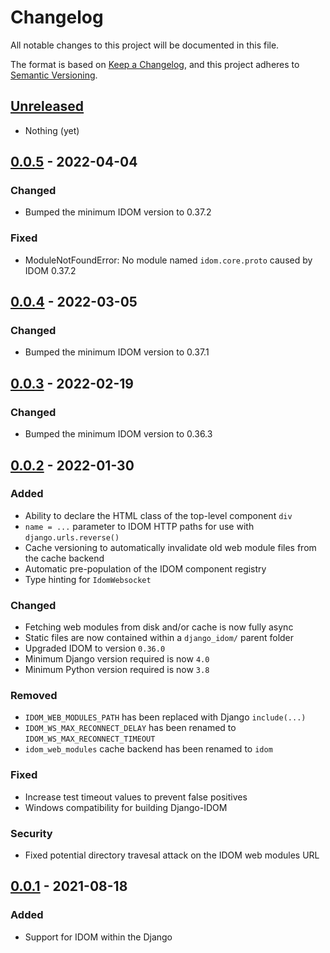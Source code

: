 # Changelog

All notable changes to this project will be documented in this file.

The format is based on [Keep a Changelog](https://keepachangelog.com/en/1.0.0/),
and this project adheres to [Semantic Versioning](https://semver.org/spec/v2.0.0.html).

<!--
Types of changes are to be listed in this order
    - "Added" for new features.
    - "Changed" for changes in existing functionality.
    - "Deprecated" for soon-to-be removed features.
    - "Removed" for now removed features.
    - "Fixed" for any bug fixes.
    - "Security" in case of vulnerabilities.
 -->

## [Unreleased]

- Nothing (yet)

## [0.0.5] - 2022-04-04

### Changed

- Bumped the minimum IDOM version to 0.37.2

### Fixed

- ModuleNotFoundError: No module named `idom.core.proto` caused by IDOM 0.37.2

## [0.0.4] - 2022-03-05

### Changed

- Bumped the minimum IDOM version to 0.37.1

## [0.0.3] - 2022-02-19

### Changed

- Bumped the minimum IDOM version to 0.36.3

## [0.0.2] - 2022-01-30

### Added

- Ability to declare the HTML class of the top-level component `div`
- `name = ...` parameter to IDOM HTTP paths for use with `django.urls.reverse()`
- Cache versioning to automatically invalidate old web module files from the cache backend
- Automatic pre-population of the IDOM component registry
- Type hinting for `IdomWebsocket`

### Changed

- Fetching web modules from disk and/or cache is now fully async
- Static files are now contained within a `django_idom/` parent folder
- Upgraded IDOM to version `0.36.0`
- Minimum Django version required is now `4.0`
- Minimum Python version required is now `3.8`

### Removed

- `IDOM_WEB_MODULES_PATH` has been replaced with Django `include(...)`
- `IDOM_WS_MAX_RECONNECT_DELAY` has been renamed to `IDOM_WS_MAX_RECONNECT_TIMEOUT`
- `idom_web_modules` cache backend has been renamed to `idom`

### Fixed

- Increase test timeout values to prevent false positives
- Windows compatibility for building Django-IDOM

### Security

- Fixed potential directory travesal attack on the IDOM web modules URL

## [0.0.1] - 2021-08-18

### Added

- Support for IDOM within the Django

[unreleased]: https://github.com/idom-team/django-idom/compare/0.0.2...HEAD
[0.0.5]: https://github.com/idom-team/django-idom/compare/0.0.4...0.0.5
[0.0.4]: https://github.com/idom-team/django-idom/compare/0.0.3...0.0.4
[0.0.3]: https://github.com/idom-team/django-idom/compare/0.0.2...0.0.3
[0.0.2]: https://github.com/idom-team/django-idom/compare/0.0.1...0.0.2
[0.0.1]: https://github.com/idom-team/django-idom/releases/tag/0.0.1
